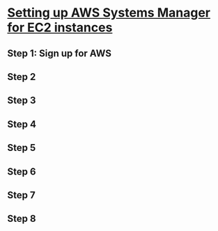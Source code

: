 # [Setting up AWS Systems Manager for EC2 instances](https://docs.aws.amazon.com/systems-manager/latest/userguide/systems-manager-setting-up-ec2.html)

## Step 1: Sign up for AWS



## Step 2
## Step 3
## Step 4
## Step 5

## Step 6

## Step 7

## Step 8
<!--stackedit_data:
eyJoaXN0b3J5IjpbLTE3ODk4MTYzMjddfQ==
-->